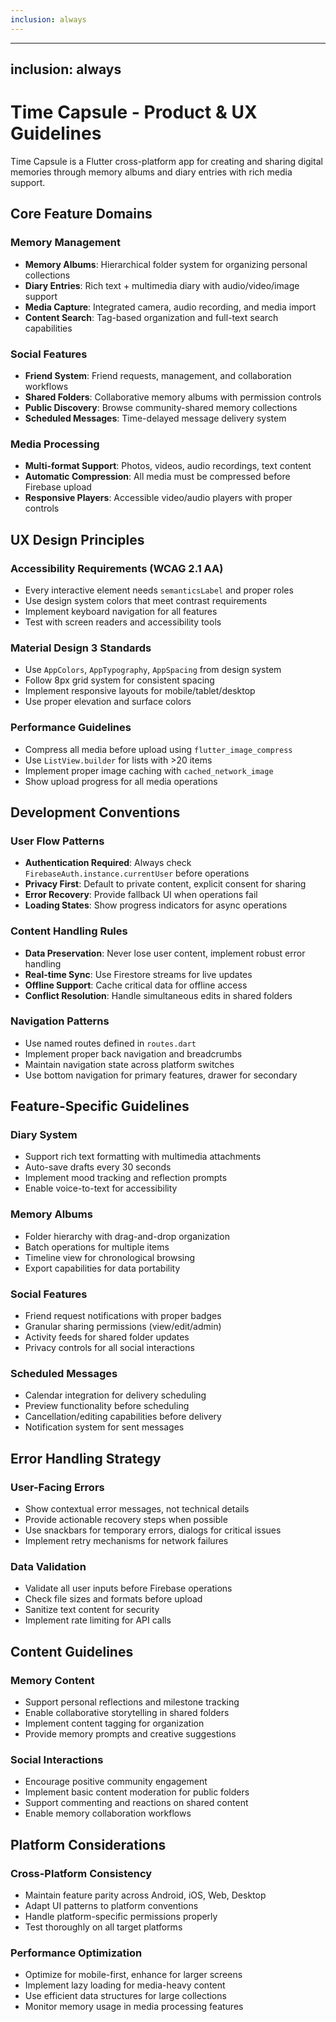 ```yaml
---
inclusion: always
---
```


---
inclusion: always
---

# Time Capsule - Product & UX Guidelines

Time Capsule is a Flutter cross-platform app for creating and sharing digital memories through memory albums and diary entries with rich media support.

## Core Feature Domains

### Memory Management
- **Memory Albums**: Hierarchical folder system for organizing personal collections
- **Diary Entries**: Rich text + multimedia diary with audio/video/image support
- **Media Capture**: Integrated camera, audio recording, and media import
- **Content Search**: Tag-based organization and full-text search capabilities

### Social Features
- **Friend System**: Friend requests, management, and collaboration workflows
- **Shared Folders**: Collaborative memory albums with permission controls
- **Public Discovery**: Browse community-shared memory collections
- **Scheduled Messages**: Time-delayed message delivery system

### Media Processing
- **Multi-format Support**: Photos, videos, audio recordings, text content
- **Automatic Compression**: All media must be compressed before Firebase upload
- **Responsive Players**: Accessible video/audio players with proper controls

## UX Design Principles

### Accessibility Requirements (WCAG 2.1 AA)
- Every interactive element needs `semanticsLabel` and proper roles
- Use design system colors that meet contrast requirements
- Implement keyboard navigation for all features
- Test with screen readers and accessibility tools

### Material Design 3 Standards
- Use `AppColors`, `AppTypography`, `AppSpacing` from design system
- Follow 8px grid system for consistent spacing
- Implement responsive layouts for mobile/tablet/desktop
- Use proper elevation and surface colors

### Performance Guidelines
- Compress all media before upload using `flutter_image_compress`
- Use `ListView.builder` for lists with >20 items
- Implement proper image caching with `cached_network_image`
- Show upload progress for all media operations

## Development Conventions

### User Flow Patterns
- **Authentication Required**: Always check `FirebaseAuth.instance.currentUser` before operations
- **Privacy First**: Default to private content, explicit consent for sharing
- **Error Recovery**: Provide fallback UI when operations fail
- **Loading States**: Show progress indicators for async operations

### Content Handling Rules
- **Data Preservation**: Never lose user content, implement robust error handling
- **Real-time Sync**: Use Firestore streams for live updates
- **Offline Support**: Cache critical data for offline access
- **Conflict Resolution**: Handle simultaneous edits in shared folders

### Navigation Patterns
- Use named routes defined in `routes.dart`
- Implement proper back navigation and breadcrumbs
- Maintain navigation state across platform switches
- Use bottom navigation for primary features, drawer for secondary

## Feature-Specific Guidelines

### Diary System
- Support rich text formatting with multimedia attachments
- Auto-save drafts every 30 seconds
- Implement mood tracking and reflection prompts
- Enable voice-to-text for accessibility

### Memory Albums
- Folder hierarchy with drag-and-drop organization
- Batch operations for multiple items
- Timeline view for chronological browsing
- Export capabilities for data portability

### Social Features
- Friend request notifications with proper badges
- Granular sharing permissions (view/edit/admin)
- Activity feeds for shared folder updates
- Privacy controls for all social interactions

### Scheduled Messages
- Calendar integration for delivery scheduling
- Preview functionality before scheduling
- Cancellation/editing capabilities before delivery
- Notification system for sent messages

## Error Handling Strategy

### User-Facing Errors
- Show contextual error messages, not technical details
- Provide actionable recovery steps when possible
- Use snackbars for temporary errors, dialogs for critical issues
- Implement retry mechanisms for network failures

### Data Validation
- Validate all user inputs before Firebase operations
- Check file sizes and formats before upload
- Sanitize text content for security
- Implement rate limiting for API calls

## Content Guidelines

### Memory Content
- Support personal reflections and milestone tracking
- Enable collaborative storytelling in shared folders
- Implement content tagging for organization
- Provide memory prompts and creative suggestions

### Social Interactions
- Encourage positive community engagement
- Implement basic content moderation for public folders
- Support commenting and reactions on shared content
- Enable memory collaboration workflows

## Platform Considerations

### Cross-Platform Consistency
- Maintain feature parity across Android, iOS, Web, Desktop
- Adapt UI patterns to platform conventions
- Handle platform-specific permissions properly
- Test thoroughly on all target platforms

### Performance Optimization
- Optimize for mobile-first, enhance for larger screens
- Implement lazy loading for media-heavy content
- Use efficient data structures for large collections
- Monitor memory usage in media processing features